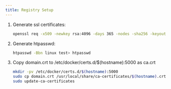 ```yaml
---
title: Registry Setup
---
```

1. Generate ssl certificates:

    ```sh
    openssl req -x509 -newkey rsa:4096 -days 365 -nodes -sha256 -keyout domain.key -out domain.crt
    ```

2. Generate htpasswd:

    ```sh
    htpasswd -Bbn linux test> htpasswd
    ```

3. Copy domain.crt to /etc/docker/certs.d/$(hostname):5000 as ca.crt

    ```sh
    mkdir -pv /etc/docker/certs.d/$(hostname):5000
    sudo cp domain.crt /usr/local/share/ca-certificates/$(hostname).crt
    sudo update-ca-certificates
    ```
